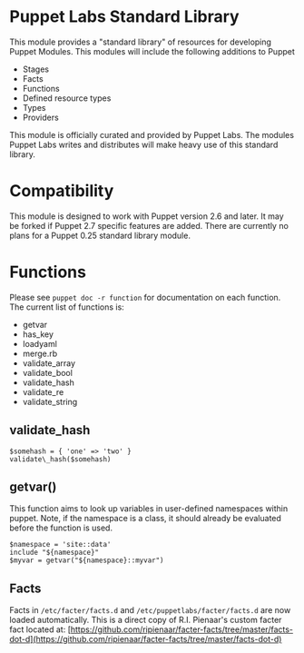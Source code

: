 # Puppet Labs Standard Library #

This module provides a "standard library" of resources for developing Puppet
Modules.  This modules will include the following additions to Puppet

 * Stages
 * Facts
 * Functions
 * Defined resource types
 * Types
 * Providers

This module is officially curated and provided by Puppet Labs.  The modules
Puppet Labs writes and distributes will make heavy use of this standard
library.

# Compatibility #

This module is designed to work with Puppet version 2.6 and later.  It may be
forked if Puppet 2.7 specific features are added.  There are currently no plans
for a Puppet 0.25 standard library module.

# Functions #

  Please see `puppet doc -r function` for documentation on each function.  The
  current list of functions is:

 * getvar
 * has\_key
 * loadyaml
 * merge.rb
 * validate\_array
 * validate\_bool
 * validate\_hash
 * validate\_re
 * validate\_string

## validate\_hash ##

    $somehash = { 'one' => 'two' }
    validate\_hash($somehash)

## getvar() ##

This function aims to look up variables in user-defined namespaces within
puppet.  Note, if the namespace is a class, it should already be evaluated
before the function is used.

    $namespace = 'site::data'
    include "${namespace}"
    $myvar = getvar("${namespace}::myvar")

## Facts ##

Facts in `/etc/facter/facts.d` and `/etc/puppetlabs/facter/facts.d` are now loaded
automatically.  This is a direct copy of R.I. Pienaar's custom facter fact
located at:
[https://github.com/ripienaar/facter-facts/tree/master/facts-dot-d](https://github.com/ripienaar/facter-facts/tree/master/facts-dot-d)



